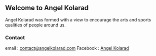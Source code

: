 ## Welcome to Angel Kolarad
Angel Kolarad was formed with a view to encourage the arts and sports qualities of people around us.

### Contact 
email : [contact@angelkolarad.com](contact@angelkolarad.comm)
Facebook : [Angel Kolarad](facebook.com/AngelKolarad)

